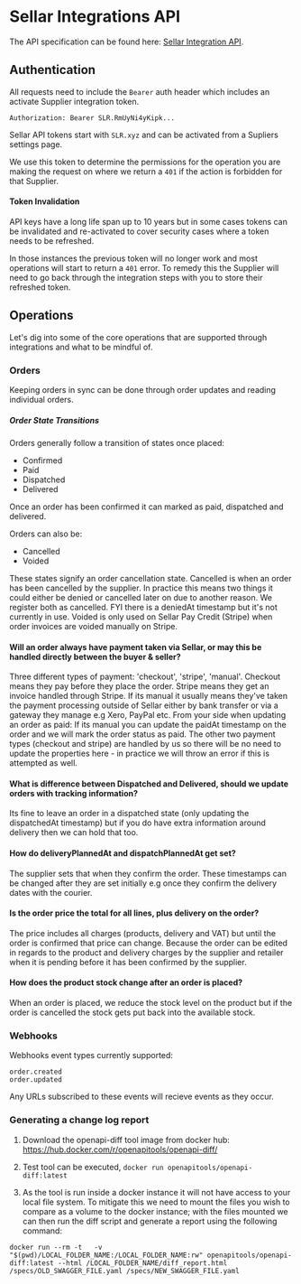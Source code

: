 # Sellar Integrations API

The API specification can be found here: [Sellar Integration API](https://sellar-io.github.io/integration-docs/).

## Authentication

All requests need to include the `Bearer` auth header which includes an activate Supplier integration token.

```
Authorization: Bearer SLR.RmUyNi4yKipk...
```

Sellar API tokens start with `SLR.xyz` and can be activated from a Supliers settings page.

We use this token to determine the permissions for the operation you are making the request on where we return a `401` if the action is forbidden for that Supplier.

#### Token Invalidation

API keys have a long life span up to 10 years but in some cases tokens can be invalidated and re-activated to cover security cases where a token needs to be refreshed.

In those instances the previous token will no longer work and most operations will start to return a `401` error. To remedy this the Supplier will need to go back through the integration steps with you to store their refreshed token.

## Operations

Let's dig into some of the core operations that are supported through integrations and what to be mindful of.

### Orders

Keeping orders in sync can be done through order updates and reading individual orders.

##### Order State Transitions

Orders generally follow a transition of states once placed:

- Confirmed
- Paid
- Dispatched
- Delivered

Once an order has been confirmed it can marked as paid, dispatched and delivered.

Orders can also be:

- Cancelled
- Voided

These states signify an order cancellation state. Cancelled is when an order has been cancelled by the supplier. In practice this means two things it could either be denied or cancelled later on due to another reason. We register both as cancelled. FYI there is a deniedAt timestamp but it's not currently in use. Voided is only used on Sellar Pay Credit (Stripe) when order invoices are voided manually on Stripe.

#### Will an order always have payment taken via Sellar, or may this be handled directly between the buyer & seller?

Three different types of payment: 'checkout', 'stripe', 'manual'. Checkout means they pay before they place the order. Stripe means they get an invoice handled through Stripe. If its manual it usually means they've taken the payment processing outside of Sellar either by bank transfer or via a gateway they manage e.g Xero, PayPal etc. From your side when updating an order as paid: If its manual you can update the paidAt timestamp on the order and we will mark the order status as paid. The other two payment types (checkout and stripe) are handled by us so there will be no need to update the properties here - in practice we will throw an error if this is attempted as well.

#### What is difference between Dispatched and Delivered, should we update orders with tracking information?

Its fine to leave an order in a dispatched state (only updating the dispatchedAt timestamp) but if you do have extra information around delivery then we can hold that too.

#### How do deliveryPlannedAt and dispatchPlannedAt get set?

The supplier sets that when they confirm the order. These timestamps can be changed after they are set initially e.g once they confirm the delivery dates with the courier.

#### Is the order price the total for all lines, plus delivery on the order?

The price includes all charges (products, delivery and VAT) but until the order is confirmed that price can change. Because the order can be edited in regards to the product and delivery charges by the supplier and retailer when it is pending before it has been confirmed by the supplier.

#### How does the product stock change after an order is placed?

When an order is placed, we reduce the stock level on the product but if the order is cancelled the stock gets put back into the available stock.

### Webhooks

Webhooks event types currently supported:

```
order.created
order.updated
```

Any URLs subscribed to these events will recieve events as they occur.

### Generating a change log report

1. Download the openapi-diff tool image from docker hub: https://hub.docker.com/r/openapitools/openapi-diff/

2. Test tool can be executed, `docker run openapitools/openapi-diff:latest`

3. As the tool is run inside a docker instance it will not have access to your local file system. To mitigate this we need to mount the files you wish to compare as a volume to the docker instance; with the files mounted we can then run the diff script and generate a report using the following command:

```
docker run --rm -t   -v "$(pwd)/LOCAL_FOLDER_NAME:/LOCAL_FOLDER_NAME:rw" openapitools/openapi-diff:latest --html /LOCAL_FOLDER_NAME/diff_report.html /specs/OLD_SWAGGER_FILE.yaml /specs/NEW_SWAGGER_FILE.yaml

```
